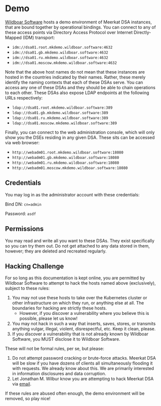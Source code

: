 # Demo

[Wildboar Software](https://wildboarsoftware.com/) hosts a demo environment of
Meerkat DSA instances, that are bound together by operational bindings. You can
connect to any of these access points via Directory Access Protocol over
Internet Directly-Mapped (IDM) transport:

- `idm://dsa01.root.mkdemo.wildboar.software:4632`
- `idm://dsa01.gb.mkdemo.wildboar.software:4632`
- `idm://dsa01.ru.mkdemo.wildboar.software:4632`
- `idm://dsa01.moscow.mkdemo.wildboar.software:4632`

Note that the above host names do not mean that these instances are hosted in
the countries indicated by their names. Rather, these merely identify the
naming contexts that each of these DSAs serve. You can access any one of these
DSAs and they should be able to chain operations to each other. These DSAs also
expose LDAP endpoints at the following URLs respectively:

- `ldap://dsa01.root.mkdemo.wildboar.software:389`
- `ldap://dsa01.gb.mkdemo.wildboar.software:389`
- `ldap://dsa01.ru.mkdemo.wildboar.software:389`
- `ldap://dsa01.moscow.mkdemo.wildboar.software:389`

Finally, you can connect to the web administration console, which will only
show you the DSEs residing in any given DSA. These sits can be accessed via
web browser:

- `http://webadm01.root.mkdemo.wildboar.software:18080`
- `http://webadm01.gb.mkdemo.wildboar.software:18080`
- `http://webadm01.ru.mkdemo.wildboar.software:18080`
- `http://webadm01.moscow.mkdemo.wildboar.software:18080`

## Credentials

You may log in as the administrator account with these credentials:

Bind DN: `cn=admin`

Password: `asdf`

## Permissions

You may read and write all you want to these DSAs. They exist specifically so
you can try them out. Do not get attached to any data stored in them, however;
they are deleted and recreated regularly.

## Hacking Challenge

For so long as this documentation is kept online, you are permitted by Wildboar
Software to attempt to hack the hosts named above (exclusively), subject to
these rules:

1. You may not use these hosts to take over the Kubernetes cluster or other
   infrastructure on which they run, or anything else at all. The boundaries for
   hacking are strictly these hosts.
   - However, if you discover a vulnerability where you believe this is
     possible, please let us know!
2. You may not hack in such a way that inserts, saves, stores, or transmits
   anything vulgar, illegal, violent, disrespectful, etc. Keep it clean, please.
3. If you discover a vulnerability that is not already known by Wildboar
   Software, you MUST disclose it to Wildboar Software.

These will not be formal rules, per se, but please:

1. Do not attempt password cracking or brute-force attacks. Meerkat DSA will be
   slow if you have dozens of clients all simultaneously flooding it with
   requests. We already know about this. We are primarily interested in
   information disclosures and data corruption.
2. Let Jonathan M. Wilbur know you are attempting to hack Meerkat DSA via
   [email](mailto:jonathan.wilbur@wildboarsoftware.com).

If these rules are abused often enough, the demo environment will be removed, so
play nice!
